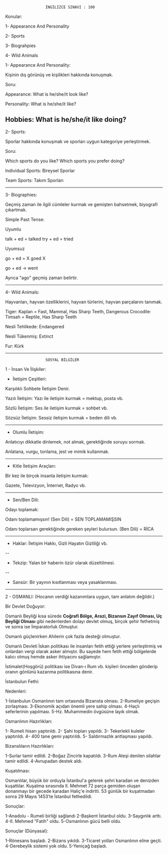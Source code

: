                       İNGİLİZCE SINAVI : 100


Konular:

1- Appearance And Personality

2- Sports

3- Biograhpies

4- Wild Animals



1- Appearance And Personality:

Kişinin dış görünüş ve kişilikleri hakkında konuşmak.

Soru:

Appearance: What is he/she/it look like?

Personality: What is he/she/it like?

Hobbies: What is he/she/it like doing?
------------------------------------------------------------------------------



2- Sports:

Sporlar hakkında konuşmak ve sporları uygun kategoriye yerleştirmek.

Soru:

Which sports do you like?
Which sports you prefer doing?



Individual Sports: Bireysel Sporlar

Team Sports: Takım Sporları


-------------------------------------------------------------------------------




3- Biographies:

Geçmiş zaman ile ilgili cümleler kurmak ve gemişten bahsetmek, biyografi çıkartmak.

Simple Past Tense:

Uyumlu

talk + ed = talked
try + ed = tried

Uyumsuz

go + ed = X goed X

go + ed -> went

Ayrıca "ago" geçmiş zaman belirtir.


-------------------------------------------------------------------------------




4- Wild Animals:

Hayvanları, hayvan özelliklerini, hayvan türlerini, hayvan parçalarını tanımak.


Tiger: Kaplan = Fast, Mammal, Has Sharp Teeth, Dangerous
Crocodile: Timsah = Reptile, Has Sharp Teeth

Nesli Tehlikede: Endangered

Nesli Tükenmiş: Extinct

Fur: Kürk





-------------------------------------------------------------------------------


                      SOSYAL BİLGİLER
                      
                 
                 
                      
1 - İnsan Ve İlişkiler:

* İletişim Çeşitleri:

Karşılıklı Sohbete İletişim Denir.

Yazılı İletişim: Yazı ile iletişim kurmak = mektup, posta vb.

Sözlü İletişim: Ses ile iletişim kurmak = sohbet vb.

Sözsüz İletişim: Sessiz iletişim kurmak = beden dili vb.

------------------------------------------------------------------------------

* Olumlu İletişim:

Anlatıcıyı dikkatle dinlemek, not almak, gerektiğinde soruyu sormak.

Anlatana, vurgu, tonlama, jest ve mimik kullanmak.

-----------------------------------------------------------------------------

* Kitle İletişim Araçları:

Bir kez ile birçok insanla iletişim kurmak:

Gazete, Televizyon, İnternet, Radyo vb.

-------------------------------------------------------------------------------

* Sen/Ben Dili: 

Odayı toplamak:

Odanı toplamamışsın! (Sen Dili) = SEN TOPLAMAMIŞSIN

Odanı toplarsan gerektiğinde gereken şeyleri bulursun. (Ben Dili) = RİCA

-------------------------------------------------------------------------------

* Haklar: İletişim Hakkı, Gizli Hayatın Gizliliği vb.

--

* Tekzip: Yalan bir haberin özür olarak düzeltilmesi.
 
--
 
* Sansür: Bir yayının kısıtlanması veya yasaklanması.



---------------------------------------------------------------------------




2 - OSMANLI: (Hocanın verdiği kazanımlara uygun, tam anlatım değildir.)




Bir Devlet Doğuyor:

Osmanlı Beyliği kısa sürede **Coğrafi Bölge, Arazi, Bizansın Zayıf
Olması, Uç Beyliği Olması** gibi nedenlerden dolayı devlet olmuş,
birçok şehir fethetmiş ve sonra ise İmparatorluk Olmuştur.

Osmanlı güçlenirken Ahilerin çok fazla desteği olmuştur.

Osmanlı Devleti İskan politikası ile insanları fetih ettiği yerlere 
yerleştirmiş ve onlardan vergi olarak asker almıştır. Bu sayede
hem fetih ettiği bölgelerde kalıcı olmuş hemde asker ihtiyacını
sağlamıştır.

İstimalet(Hoşgörü) politikası ise Divan-ı Rum vb. kişileri
önceden gönderip oranın gönlünü kazanma politikasına
denir.

İstanbulun Fethi:


Nedenleri:

1-İstanbulun Osmanlının tam ortasında Bizansta olması.
2-Rumeliye geçişin zorlaşması.
3-Ekonomik açıdan önemli yere sahip olması.
4-Haçlı seferlerinin yapılması.
5-Hz. Muhammedin övgüsüne layık olmak.

Osmanlının Hazırlıkları:

1- Rumeli hisarı yaptırıldı.
2- Şahi topları yapıldı.
3- Tekerlekli kuleler yaptırıldı.
4- 400 tane gemi yaptırıldı.
5- Saldırmazlık antlaşması yapıldı.

Bizanslıların Hazırlıkları:

1-Surlar tamir edildi.
2-Boğaz Zincirle kapatıldı.
3-Rum Ateşi denilen silahlar tamir edildi.
4-Avrupadan destek aldı.

Kuşatılması:

Osmanlılar, büyük bir orduyla İstanbul'a gelerek 
şehri karadan ve denizden kuşattılar.
Kuşatma sırasında II. Mehmet 72 parça gemiden oluşan
donanmayı bir gecede karadan Haliç'e indirtti.
53 günlük bir kuşatmadan sonra 29 Mayıs 1453’te İstanbul fethedildi.

Sonuçlar:

1-Anadolu - Rumeli birliği sağlandı
2-Başkent İstanbul oldu.
3-Saygınlık arttı.
4-II. Mehmed "Fatih" oldu.
5-Osmanlının gücü belli oldu.

Sonuçlar (Dünyasal):

1-Rönesans başladı.
2-Bizans yıkıldı.
3-Ticaret yolları Osmanlının eline geçti.
4-Derebeylik sistemi yok oldu.
5-Yeniçağ başladı.









































